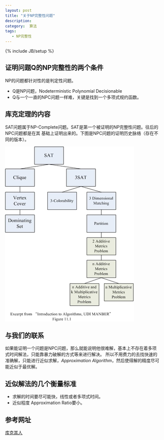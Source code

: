 ```yaml
---
layout: post
title: "关于NP完整性问题"
description: 
category:  算法
tags: 
   - NP完整性
---
```

{% include JB/setup %}

## 证明问题Q的NP完整性的两个条件  
  NP的问题都针对性的是判定性问题。
    
* Q是NP问题，Nodeterministic Polynomial Decisionable
* Q与一个一直的NPC问题一样难，关键是找到一个多项式规约函数。

## 库克定理的内容  
SAT问题属于NP-Complete问题。SAT是第一个被证明的NP完整性问题。往后的NPC问题都是在其
基础上证明出来的。下图是NPC问题的证明历史脉络（存在不同的版本）。  

<img src ="/assets/pic/npc.jpg" align="center" alt="NPC问题的证明历史" style="max-width:100%;" />

## 与我们的联系
如果能证明一个问题是NPC问题，那么就能说明他很难解，基本上不存在着多项式时间解法，只能靠暴力破解的方式等来进行解决。
所以不用费力的去找快速的准确解，只能进行近似求解，*Approximation Algorithm*，然后使得解的精度尽可能近似于最优解。

## 近似解法的几个衡量标准
* 求解的时间要尽可能快，线性或者多项式时间。
* 近似程度 Approximation Ratio要小。

## 参考网址
[库克其人](http://blog.sciencenet.cn/blog-1225851-840719.html)